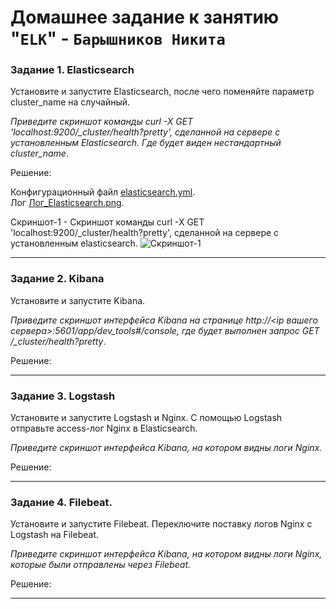 # Домашнее задание к занятию "`ELK`" - `Барышников Никита`


### Задание 1. Elasticsearch 

Установите и запустите Elasticsearch, после чего поменяйте параметр cluster_name на случайный. 

*Приведите скриншот команды curl -X GET 'localhost:9200/_cluster/health?pretty', сделанной на сервере с установленным Elasticsearch. Где будет виден нестандартный cluster_name*.

Решение:

Конфигурационный файл [elasticsearch.yml](./config/11.3/elasticsearch.yml).  
Лог [Лог_Elasticsearch.png](./config/11.3/Лог_Elasticsearch.png).

Скриншот-1 - Скриншот команды curl -X GET 'localhost:9200/_cluster/health?pretty', сделанной на сервере с установленным elasticsearch.
![Скриншот-1](https://github.com/BaryshnikovNV/Databases-and-information-security/blob/main/img/11-03/11.3.1_Скриншот_команды,_сделанной_на_сервере_с_установленным_elasticsearch)

---

### Задание 2. Kibana

Установите и запустите Kibana.

*Приведите скриншот интерфейса Kibana на странице http://<ip вашего сервера>:5601/app/dev_tools#/console, где будет выполнен запрос GET /_cluster/health?pretty*.

Решение:



---

### Задание 3. Logstash

Установите и запустите Logstash и Nginx. С помощью Logstash отправьте access-лог Nginx в Elasticsearch. 

*Приведите скриншот интерфейса Kibana, на котором видны логи Nginx.*

Решение:



---

### Задание 4. Filebeat. 

Установите и запустите Filebeat. Переключите поставку логов Nginx с Logstash на Filebeat. 

*Приведите скриншот интерфейса Kibana, на котором видны логи Nginx, которые были отправлены через Filebeat.*

Решение:



---